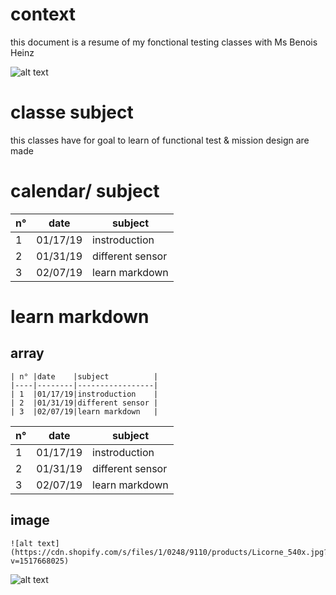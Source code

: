 # context
this document is a resume of my fonctional testing classes with Ms Benois Heinz 

![alt text](http://testproeg.com/wp-content/uploads/2012/12/F.png)

# classe subject
this classes have for goal to learn of functional test & mission design are made

# calendar/ subject
| n° |date    |subject          |
|----|--------|-----------------|
| 1  |01/17/19|instroduction    |
| 2  |01/31/19|different sensor |
| 3  |02/07/19|learn markdown   |

# learn markdown

## array
```
| n° |date    |subject          |
|----|--------|-----------------|
| 1  |01/17/19|instroduction    |
| 2  |01/31/19|different sensor |
| 3  |02/07/19|learn markdown   |

```
| n° |date    |subject          |
|----|--------|-----------------|
| 1  |01/17/19|instroduction    |
| 2  |01/31/19|different sensor |
| 3  |02/07/19|learn markdown   |

## image

```
![alt text](https://cdn.shopify.com/s/files/1/0248/9110/products/Licorne_540x.jpg?v=1517668025)
```
![alt text](https://cdn.shopify.com/s/files/1/0248/9110/products/Licorne_540x.jpg?v=1517668025)